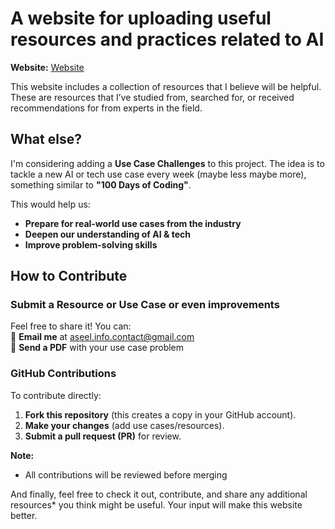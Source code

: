 # A website for uploading useful resources and practices related to AI   

 **Website:** [Website](https://aseelbahakeem.github.io/Learning-and-practicing-resources-website-AI/resources.html)

This website includes a collection of resources that I believe will be helpful. These are resources that I’ve studied from, searched for, or received recommendations for from experts in the field.  

## What else?
I'm considering adding a **Use Case Challenges** to this project. The idea is to tackle a new AI or tech use case every week (maybe less maybe more), something similar to **"100 Days of Coding"**.

This would help us:  
- **Prepare for real-world use cases from the industry**
- **Deepen our understanding of AI & tech**
- **Improve problem-solving skills**  

## How to Contribute  

### Submit a Resource or Use Case or even improvements 
Feel free to share it! You can:  
📩 **Email me** at [aseel.info.contact@gmail.com](mailto:aseel.info.contact@gmail.com)  
📄 **Send a PDF** with your use case problem  

### GitHub Contributions 
To contribute directly:  
1. **Fork this repository** (this creates a copy in your GitHub account).  
2. **Make your changes** (add use cases/resources).  
3. **Submit a pull request (PR)** for review.  

 **Note:**    
- All contributions will be reviewed before merging
 
And finally, feel free to check it out, contribute, and share any additional resources* you think might be useful. Your input will make this website better.  


